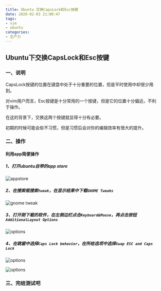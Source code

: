 ```yaml
---
title: Ubuntu 交换CapsLock和Esc按键
date: 2020-02-03 21:00:47
tags:
- vim
- ubuntu
categories:
- 生产力
---
```


## Ubuntu下交换CapsLock和Esc按键

### 一、说明
CapsLock按键的位置在键盘中处于十分重要的位置，但是平时使用中却很少用到。

对vim用户而言，Esc按键是十分常用的一个按键，但是它的位置十分偏远，不利于操作。

在这的背景下，交换这两个按键就显得十分有必要。

初期的时候可能会些不习惯，但是习惯后会对你的编辑效率有很大的提升。

<!-- more -->

### 二、操作

#### 利用app简便操作

##### 1、打开ubuntu自带的app store
![appstore](/img/Ubuntu_swap_CaspLock&Esc/img1.png)


##### 2、在搜索框搜索```tweak```，在显示结果中下载```GNOME Tweaks```
![gnome tweak](/img/Ubuntu_swap_CaspLock&Esc/img2.png)


##### 3、打开刚下载的软件，在左侧边栏点击```Keyboard&Mouse```，再点击按钮```AdditionalLayout Options```
![options](/img/Ubuntu_swap_CaspLock&Esc/img3.png)


##### 4、在跳窗中选择```Caps Lock behavior```，在所给选项中选择```Swap ESC and Caps Lock```
![options](/img/Ubuntu_swap_CaspLock&Esc/img4.png)

![options](/img/Ubuntu_swap_CaspLock&Esc/img5.png)


### 三、完结测试吧
